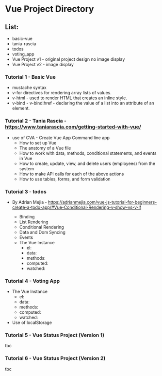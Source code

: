 # Vue Project Directory

## List: 
  + basic-vue 
  + tania-rascia
  + todos
  + voting_app
  + Vue Project v1 - original project design no image display
  + Vue Project v2  - image display

### Tutorial 1 - Basic Vue 

+ mustache syntax
+ v-for directives for rendering array lists of values.
+ v-html - used to render HTML that creates an inline style.
+ v-bind - v-bind:href - declaring the value of a list into an attribute of an element. 

### Tutorial 2 - Tania Rascia - https://www.taniarascia.com/getting-started-with-vue/

+ use of CVA  - Create Vue App Command line app
    + How to set up Vue
    + The anatomy of a Vue file
    + How to work with data, methods, conditional statements, and events in Vue
    + How to create, update, view, and delete users (employees) from the system
    + How to make API calls for each of the above actions
    + How to use tables, forms, and form validation

### Tutorial 3 - todos
+ By Adrian Mejia - https://adrianmejia.com/vue-js-tutorial-for-beginners-create-a-todo-app/#Vue-Conditional-Rendering-v-show-vs-v-if

  + Binding
  + List Rendering
  + Conditional Rendering
  + Data and Dom Syncing
  + Events
  + The Vue Instance
    + el: 
    + data:
    + methods:
    + computed:
    + watched:


### Tutorial 4 - Voting App

  + The Vue Instance
    + el: 
    + data:
    + methods:
    + computed:
    + watched:
  + Use of localStorage

### Tutorial 5 - Vue Status Project (Version 1)

tbc

### Tutorial 6 - Vue Status Project (Version 2)

tbc




